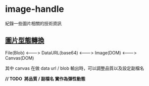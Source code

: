 # image-handle
紀錄一些圖片相關的技術資訊

## [圖片型態轉換](https://github.com/FlyMaple/image-handle/blob/master/src/%E5%9C%96%E7%89%87%E5%9E%8B%E6%85%8B%E8%BD%89%E6%8F%9B.html)

File(Blob) <---> DataURL(base64) <---> Image(DOM) <---> Canvas(DOM) 

其中 canvas 在做 data url / blob 輸出時，可以調整品質以及設定副檔名

**//  TODO  將品質 / 副檔名 實作為彈性動態**
